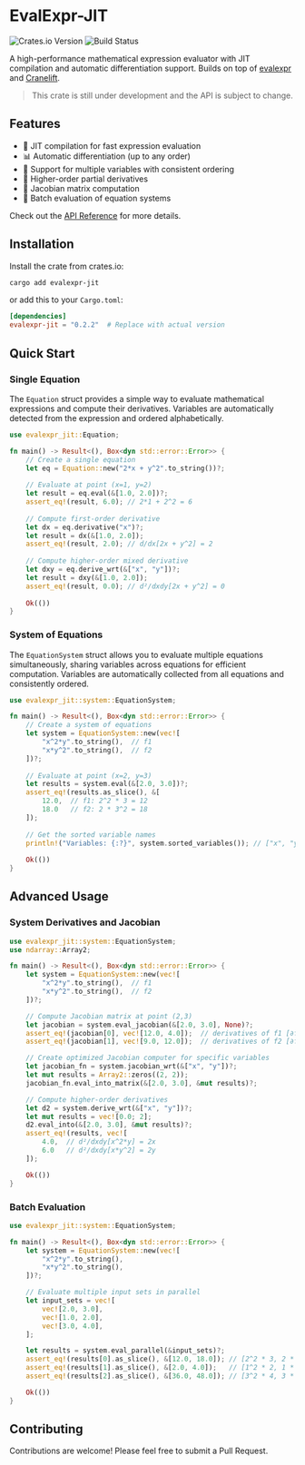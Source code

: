 # EvalExpr-JIT

![Crates.io Version](https://img.shields.io/crates/v/evalexpr-jit) ![Build Status](https://github.com/JR-1991/evalexpr-jit/actions/workflows/test.yml/badge.svg) 

A high-performance mathematical expression evaluator with JIT compilation and automatic differentiation support. Builds on top of [evalexpr](https://github.com/ISibboI/evalexpr) and [Cranelift](https://github.com/bytecodealliance/wasmtime/tree/main/cranelift).

> This crate is still under development and the API is subject to change.

## Features

- 🚀 JIT compilation for fast expression evaluation
- 📊 Automatic differentiation (up to any order)
- 🔢 Support for multiple variables with consistent ordering
- 🧮 Higher-order partial derivatives
- 📐 Jacobian matrix computation
- 🔄 Batch evaluation of equation systems


Check out the [API Reference](https://docs.rs/evalexpr-jit/latest/evalexpr_jit/) for more details.

## Installation

Install the crate from crates.io:

```sh
cargo add evalexpr-jit
```

or add this to your `Cargo.toml`:

```toml
[dependencies]
evalexpr-jit = "0.2.2"  # Replace with actual version
```

## Quick Start

### Single Equation

The `Equation` struct provides a simple way to evaluate mathematical expressions and compute their derivatives. Variables are automatically detected from the expression and ordered alphabetically.

```rust
use evalexpr_jit::Equation;

fn main() -> Result<(), Box<dyn std::error::Error>> {
    // Create a single equation
    let eq = Equation::new("2*x + y^2".to_string())?;
    
    // Evaluate at point (x=1, y=2)
    let result = eq.eval(&[1.0, 2.0])?;
    assert_eq!(result, 6.0); // 2*1 + 2^2 = 6
    
    // Compute first-order derivative
    let dx = eq.derivative("x")?;
    let result = dx(&[1.0, 2.0]);
    assert_eq!(result, 2.0); // d/dx[2x + y^2] = 2
    
    // Compute higher-order mixed derivative
    let dxy = eq.derive_wrt(&["x", "y"])?;
    let result = dxy(&[1.0, 2.0]);
    assert_eq!(result, 0.0); // d²/dxdy[2x + y^2] = 0
    
    Ok(())
}
```

### System of Equations

The `EquationSystem` struct allows you to evaluate multiple equations simultaneously, sharing variables across equations for efficient computation. Variables are automatically collected from all equations and consistently ordered.

```rust
use evalexpr_jit::system::EquationSystem;

fn main() -> Result<(), Box<dyn std::error::Error>> {
    // Create a system of equations
    let system = EquationSystem::new(vec![
        "x^2*y".to_string(),  // f1
        "x*y^2".to_string(),  // f2
    ])?;
    
    // Evaluate at point (x=2, y=3)
    let results = system.eval(&[2.0, 3.0])?;
    assert_eq!(results.as_slice(), &[
        12.0,  // f1: 2^2 * 3 = 12
        18.0   // f2: 2 * 3^2 = 18
    ]); 
    
    // Get the sorted variable names
    println!("Variables: {:?}", system.sorted_variables()); // ["x", "y"]
    
    Ok(())
}
```

## Advanced Usage

### System Derivatives and Jacobian

```rust
use evalexpr_jit::system::EquationSystem;
use ndarray::Array2;

fn main() -> Result<(), Box<dyn std::error::Error>> {
    let system = EquationSystem::new(vec![
        "x^2*y".to_string(),  // f1
        "x*y^2".to_string(),  // f2
    ])?;

    // Compute Jacobian matrix at point (2,3)
    let jacobian = system.eval_jacobian(&[2.0, 3.0], None)?;
    assert_eq!(jacobian[0], vec![12.0, 4.0]);  // derivatives of f1 [∂f1/∂x, ∂f1/∂y]
    assert_eq!(jacobian[1], vec![9.0, 12.0]);  // derivatives of f2 [∂f2/∂x, ∂f2/∂y]

    // Create optimized Jacobian computer for specific variables
    let jacobian_fn = system.jacobian_wrt(&["x", "y"])?;
    let mut results = Array2::zeros((2, 2));
    jacobian_fn.eval_into_matrix(&[2.0, 3.0], &mut results)?;

    // Compute higher-order derivatives
    let d2 = system.derive_wrt(&["x", "y"])?;
    let mut results = vec![0.0; 2];
    d2.eval_into(&[2.0, 3.0], &mut results)?;
    assert_eq!(results, vec![
        4.0,  // d²/dxdy[x^2*y] = 2x
        6.0   // d²/dxdy[x*y^2] = 2y
    ]);

    Ok(())
}
```

### Batch Evaluation

```rust
use evalexpr_jit::system::EquationSystem;

fn main() -> Result<(), Box<dyn std::error::Error>> {
    let system = EquationSystem::new(vec![
        "x^2*y".to_string(),
        "x*y^2".to_string(),
    ])?;

    // Evaluate multiple input sets in parallel
    let input_sets = vec![
        vec![2.0, 3.0],
        vec![1.0, 2.0],
        vec![3.0, 4.0],
    ];

    let results = system.eval_parallel(&input_sets)?;
    assert_eq!(results[0].as_slice(), &[12.0, 18.0]); // [2^2 * 3, 2 * 3^2]
    assert_eq!(results[1].as_slice(), &[2.0, 4.0]);   // [1^2 * 2, 1 * 2^2]
    assert_eq!(results[2].as_slice(), &[36.0, 48.0]); // [3^2 * 4, 3 * 4^2]

    Ok(())
}
```

## Contributing

Contributions are welcome! Please feel free to submit a Pull Request.
